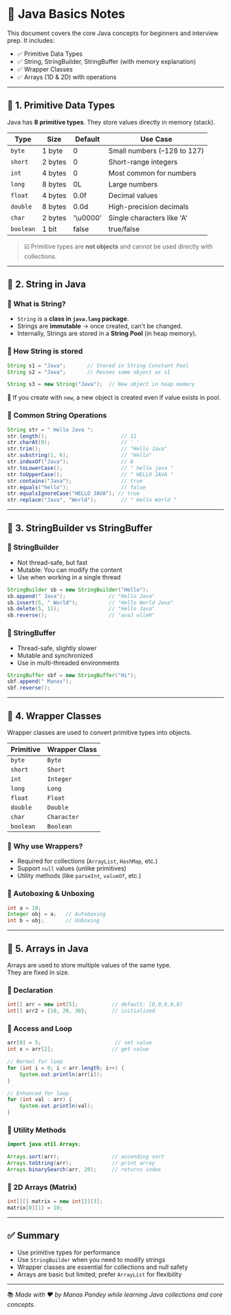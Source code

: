 # 📘 Java Basics Notes

This document covers the core Java concepts for beginners and interview prep. It includes:

- ✅ Primitive Data Types  
- ✅ String, StringBuilder, StringBuffer (with memory explanation)  
- ✅ Wrapper Classes  
- ✅ Arrays (1D & 2D) with operations  

---

## 🔹 1. Primitive Data Types

Java has **8 primitive types**. They store values directly in memory (stack).

| Type      | Size    | Default | Use Case                    |
|-----------|---------|---------|-----------------------------|
| `byte`    | 1 byte  | 0       | Small numbers (–128 to 127) |
| `short`   | 2 bytes | 0       | Short-range integers        |
| `int`     | 4 bytes | 0       | Most common for numbers     |
| `long`    | 8 bytes | 0L      | Large numbers               |
| `float`   | 4 bytes | 0.0f    | Decimal values              |
| `double`  | 8 bytes | 0.0d    | High-precision decimals     |
| `char`    | 2 bytes | '\u0000'| Single characters like 'A'  |
| `boolean` | 1 bit   | false   | true/false                  |

> ☑️ Primitive types are **not objects** and cannot be used directly with collections.

---

## 🔹 2. String in Java

### 🔸 What is String?

- `String` is a **class in `java.lang` package**.
- Strings are **immutable** → once created, can't be changed.
- Internally, Strings are stored in a **String Pool** (in heap memory).

### 🔸 How String is stored

```java
String s1 = "Java";       // Stored in String Constant Pool
String s2 = "Java";       // Reuses same object as s1

String s3 = new String("Java");  // New object in heap memory
```

🔁 If you create with `new`, a new object is created even if value exists in pool.

### 🔸 Common String Operations

```java
String str = " Hello Java ";
str.length();                        // 11
str.charAt(0);                       // ' '
str.trim();                          // "Hello Java"
str.substring(1, 6);                 // "Hello"
str.indexOf("Java");                 // 6
str.toLowerCase();                   // " hello java "
str.toUpperCase();                   // " HELLO JAVA "
str.contains("Java");                // true
str.equals("hello");                 // false
str.equalsIgnoreCase("HELLO JAVA"); // true
str.replace("Java", "World");        // " Hello World "
```

---

## 🔹 3. StringBuilder vs StringBuffer

### 🔸 StringBuilder  
- Not thread-safe, but fast  
- Mutable: You can modify the content  
- Use when working in a single thread  

```java
StringBuilder sb = new StringBuilder("Hello");
sb.append(" Java");              // "Hello Java"
sb.insert(5, " World");          // "Hello World Java"
sb.delete(5, 11);                // "Hello Java"
sb.reverse();                    // "avaJ olleH"
```

### 🔸 StringBuffer  
- Thread-safe, slightly slower  
- Mutable and synchronized  
- Use in multi-threaded environments  

```java
StringBuffer sbf = new StringBuffer("Hi");
sbf.append(" Manas");
sbf.reverse();
```

---

## 🔹 4. Wrapper Classes

Wrapper classes are used to convert primitive types into objects.

| Primitive | Wrapper Class |
|-----------|----------------|
| `byte`    | `Byte`         |
| `short`   | `Short`        |
| `int`     | `Integer`      |
| `long`    | `Long`         |
| `float`   | `Float`        |
| `double`  | `Double`       |
| `char`    | `Character`    |
| `boolean` | `Boolean`      |

### 🔸 Why use Wrappers?

- Required for collections (`ArrayList`, `HashMap`, etc.)  
- Support `null` values (unlike primitives)  
- Utility methods (like `parseInt`, `valueOf`, etc.)

### 🔸 Autoboxing & Unboxing

```java
int a = 10;
Integer obj = a;   // Autoboxing
int b = obj;       // Unboxing
```

---

## 🔹 5. Arrays in Java

Arrays are used to store multiple values of the same type.  
They are fixed in size.

### 🔸 Declaration

```java
int[] arr = new int[5];           // default: [0,0,0,0,0]
int[] arr2 = {10, 20, 30};        // initialized
```

### 🔸 Access and Loop

```java
arr[0] = 5;                        // set value
int x = arr[2];                   // get value

// Normal for loop
for (int i = 0; i < arr.length; i++) {
    System.out.println(arr[i]);
}

// Enhanced for loop
for (int val : arr) {
    System.out.println(val);
}
```

### 🔸 Utility Methods

```java
import java.util.Arrays;

Arrays.sort(arr);                 // ascending sort
Arrays.toString(arr);             // print array
Arrays.binarySearch(arr, 20);     // returns index
```

### 🔸 2D Arrays (Matrix)

```java
int[][] matrix = new int[2][3];
matrix[0][1] = 10;
```

---

## ✅ Summary

- Use primitive types for performance  
- Use `StringBuilder` when you need to modify strings  
- Wrapper classes are essential for collections and null safety  
- Arrays are basic but limited; prefer `ArrayList` for flexibility  

---

📚 *Made with ❤️ by Manas Pandey while learning Java collections and core concepts.*
```
